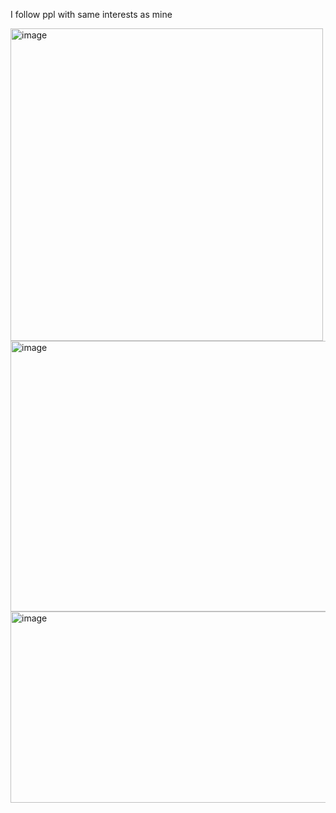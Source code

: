 I follow ppl with same interests as mine

<img width="500" height="500" alt="image" src="https://github.com/user-attachments/assets/bc900452-00a3-4c26-83f8-3b34c088f0ae" />

<img width="736" height="433" alt="image" src="https://github.com/user-attachments/assets/5235c16a-9db7-4323-adb6-2751cc80bc54" />


<img width="735" height="306" alt="image" src="https://github.com/user-attachments/assets/27761ab1-b817-4999-9c02-d488c4b71800" />
